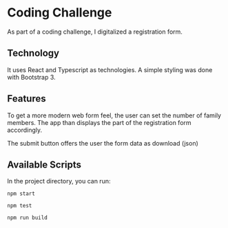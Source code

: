 # Coding Challenge

As part of a coding challenge, I digitalized a registration form.

## Technology

It uses React and Typescript as technologies.
A simple styling was done with Bootstrap 3.

## Features

To get a more modern web form feel, the user can set the number of family members.
The app than displays the part of the registration form accordingly.

The submit button offers the user the form data as download (json)

## Available Scripts

In the project directory, you can run:

`npm start`

`npm test`

`npm run build`
